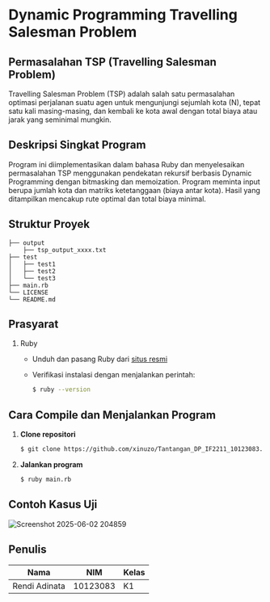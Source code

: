 # Dynamic Programming Travelling Salesman Problem

## Permasalahan TSP (Travelling Salesman Problem)

Travelling Salesman Problem (TSP) adalah salah satu permasalahan optimasi perjalanan suatu agen untuk mengunjungi sejumlah kota (N), tepat satu kali masing-masing, dan kembali ke kota awal dengan total biaya atau jarak yang seminimal mungkin.

## Deskripsi Singkat Program

Program ini diimplementasikan dalam bahasa Ruby dan menyelesaikan permasalahan TSP menggunakan pendekatan rekursif berbasis Dynamic Programming dengan bitmasking dan memoization. Program meminta input berupa jumlah kota dan matriks ketetanggaan (biaya antar kota). Hasil yang ditampilkan mencakup rute optimal dan total biaya minimal.

## Struktur Proyek

```
├── output
    ├── tsp_output_xxxx.txt
├── test
│   ├── test1
│   ├── test2
│   └── test3
├── main.rb
└── LICENSE
└── README.md
```

## Prasyarat

1. Ruby

   * Unduh dan pasang Ruby dari [situs resmi](https://www.ruby-lang.org/en/)
   * Verifikasi instalasi dengan menjalankan perintah:

     ```bash
     $ ruby --version
     ```

## Cara Compile dan Menjalankan Program

1. **Clone repositori**

   ```bash
   $ git clone https://github.com/xinuzo/Tantangan_DP_IF2211_10123083.git
   ```
2. **Jalankan program**

   ```bash
   $ ruby main.rb
   ```

## Contoh Kasus Uji
![Screenshot 2025-06-02 204859](https://github.com/user-attachments/assets/6ebaf8fe-c01e-447b-9cd5-73aaf9b16dcb)



## Penulis

| Nama           | NIM      | Kelas |
| -------------- | -------- | ----- |
| Rendi Adinata  | 10123083 | K1    |
